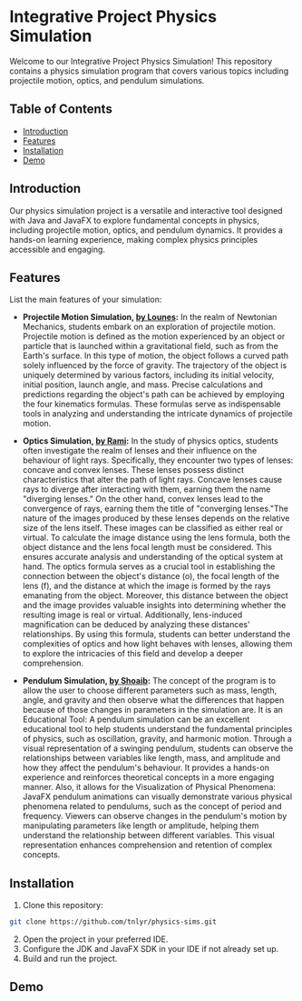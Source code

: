 # Integrative Project Physics Simulation
Welcome to our Integrative Project Physics Simulation! This repository contains a physics simulation program that covers various topics including projectile motion, optics, and pendulum simulations.

## Table of Contents
- [Introduction](#introduction)
- [Features](#features)
- [Installation](#installation)
- [Demo](#demo)

## Introduction

Our physics simulation project is a versatile and interactive tool designed with Java and JavaFX to explore fundamental concepts in physics, including projectile motion, optics, and pendulum dynamics. It provides a hands-on learning experience, making complex physics principles accessible and engaging.

## Features

List the main features of your simulation:

- **Projectile Motion Simulation, [by Lounes](https://github.com/tnlyr):**  In the realm of Newtonian Mechanics, students embark on an exploration of projectile motion. Projectile motion is defined as the motion experienced by an object or particle that is launched within a gravitational field, such as from the Earth's surface. In this type of motion, the object follows a curved path solely influenced by the force of gravity. The trajectory of the object is uniquely determined by various factors, including its initial velocity, initial position, launch angle, and mass. Precise calculations and predictions regarding the object's path can be achieved by employing the four kinematics formulas. These formulas serve as indispensable tools in analyzing and understanding the intricate dynamics of projectile motion.

- **Optics Simulation, [by Rami](https://github.com/RamiElBeaino):** In the study of physics optics, students often investigate the realm of lenses and their influence on the behaviour of light rays. Specifically, they encounter two types of lenses: concave and convex lenses. These lenses possess distinct characteristics that alter the path of light rays. Concave lenses cause rays to diverge after interacting with them, earning them the name "diverging lenses." On the other hand, convex lenses lead to the convergence of rays, earning them the title of "converging lenses."The nature of the images produced by these lenses depends on the relative size of the lens itself. These images can be classified as either real or virtual. To calculate the image distance using the lens formula, both the object distance and the lens focal length must be considered. This ensures accurate analysis and understanding of the optical system at hand. The optics formula serves as a crucial tool in establishing the connection between the object's distance (o), the focal length of the lens (f), and the distance at which the image is formed by the rays emanating from the object. Moreover, this distance between the object and the image provides valuable insights into determining whether the resulting image is real or virtual. Additionally, lens-induced magnification can be deduced by analyzing these distances' relationships. By using this formula, students can better understand the complexities of optics and how light behaves with lenses, allowing them to explore the intricacies of this field and develop a deeper comprehension.

- **Pendulum Simulation, [by Shoaib](https://github.com/Shtrust):**  The concept of the program is to allow the user to choose different parameters such as mass, length, angle, and gravity and then observe what the differences that happen because of those changes in parameters in the simulation are. It is an Educational Tool: A pendulum simulation can be an excellent educational tool to help students understand the fundamental principles of physics, such as oscillation, gravity, and harmonic motion. Through a visual representation of a swinging pendulum, students can observe the relationships between variables like length, mass, and amplitude and how they affect the pendulum's behaviour. It provides a hands-on experience and reinforces theoretical concepts in a more engaging manner. Also, it allows for the Visualization of Physical Phenomena: JavaFX pendulum animations can visually demonstrate various physical phenomena related to pendulums, such as the concept of period and frequency. Viewers can observe changes in the pendulum's motion by manipulating parameters like length or amplitude, helping them understand the relationship between different variables. This visual representation enhances comprehension and retention of complex concepts. 

## Installation

1. Clone this repository:
```bash
git clone https://github.com/tnlyr/physics-sims.git
```
2. Open the project in your preferred IDE.
3. Configure the JDK and JavaFX SDK in your IDE if not already set up.
4. Build and run the project.

## Demo
